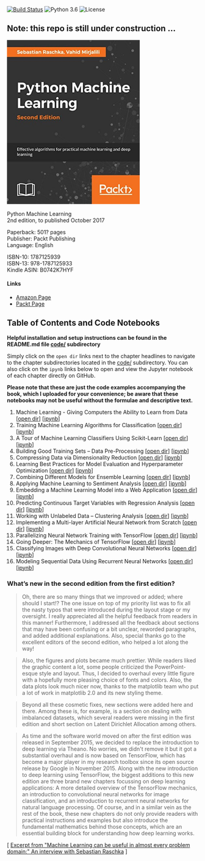 [![Build Status](https://travis-ci.com/rasbt/python-machine-learning-book-2nd-edition.svg?token=zvSsJVLJFKzB2yqaeKN1&branch=master)](https://travis-ci.com/rasbt/python-machine-learning-book-2nd-edition)
![Python 3.6](https://img.shields.io/badge/Python-3.6-blue.svg)
![License](https://img.shields.io/badge/Code%20License-MIT-blue.svg)

## Note: this repo is still under construction ...


[<img src="./images/cover_1.jpg" width="348">](https://www.amazon.com/Python-Machine-Learning-scikit-learn-TensorFlow/dp/1787125939)

Python Machine Learning  
2nd edition, to published October 2017  

Paperback: 501? pages  
Publisher: Packt Publishing  
Language: English

ISBN-10: 1787125939  
ISBN-13: 978-1787125933  
Kindle ASIN: B0742K7HYF  

#### Links

- [Amazon Page](https://www.amazon.com/Python-Machine-Learning-scikit-learn-TensorFlow/dp/1787125939)
- [Packt Page](https://www.packtpub.com/big-data-and-business-intelligence/python-machine-learning-second-edition)

## Table of Contents and Code Notebooks

**Helpful installation and setup instructions can be found in the README.md file [code/](code/) subdirectory**

Simply click on the `open dir` links next to the chapter headlines to navigate to the chapter subdirectories located in the [code/](code/) subdirectory. You can also click on the `ipynb` links below to open and view the Jupyter notebook of each chapter directly on GitHub.

**Please note that these are just the code examples accompanying the book, which I uploaded for your convenience; be aware that these notebooks may not be useful without the formulae and descriptive text.**   


1. Machine Learning - Giving Computers the Ability to Learn from Data [[open dir](./code/ch01)] [[ipynb](./code/ch01/ch01.ipynb)] 
2. Training Machine Learning Algorithms for Classification [[open dir](./code/ch02)] [[ipynb](./code/ch02/ch02.ipynb)] 
3. A Tour of Machine Learning Classifiers Using Scikit-Learn [[open dir](./code/ch03)] [[ipynb](./code/ch03/ch03.ipynb)] 
4. Building Good Training Sets – Data Pre-Processing [[open dir](./code/ch04)] [[ipynb](./code/ch04/ch04.ipynb)] 
5. Compressing Data via Dimensionality Reduction [[open dir](./code/ch05)] [[ipynb](./code/ch05/ch05.ipynb)] 
6. Learning Best Practices for Model Evaluation and Hyperparameter Optimization [[open dir](./code/ch06)] [[ipynb](./code/ch06/ch06.ipynb)]
7. Combining Different Models for Ensemble Learning [[open dir](./code/ch07)] [[ipynb](./code/ch07/ch07.ipynb)]
8. Applying Machine Learning to Sentiment Analysis [[open dir](./code/ch08)] [[ipynb](./code/ch08/ch08.ipynb)] 
9. Embedding a Machine Learning Model into a Web Application [[open dir](./code/ch09)] [[ipynb](./code/ch09/ch09.ipynb)] 
10. Predicting Continuous Target Variables with Regression Analysis [[open dir](./code/ch10)] [[ipynb](./code/ch10/ch10.ipynb)] 
11. Working with Unlabeled Data – Clustering Analysis [[open dir](./code/ch11)] [[ipynb](./code/ch11/ch11.ipynb)] 
12. Implementing a Multi-layer Artificial Neural Network from Scratch [[open dir](./code/ch12)] [[ipynb](./code/ch12/ch12.ipynb)] 
13. Parallelizing Neural Network Training with TensorFlow [[open dir](./code/ch13)] [[ipynb](./code/ch13/ch13.ipynb)] 
14. Going Deeper: The Mechanics of TensorFlow [[open dir](./code/ch14)] [[ipynb](./code/ch14/ch14.ipynb)] 
15. Classifying Images with Deep Convolutional Neural Networks [[open dir](./code/ch15)] [[ipynb](./code/ch15/ch15.ipynb)] 
16. Modeling Sequential Data Using Recurrent Neural Networks [[open dir](./code/ch16)] [[ipynb](./code/ch16/ch16.ipynb)] 

### What’s new in the second edition from the first edition?

> Oh, there are so many things that we improved or added; where should I start!? The one issue on top of my priority list was to fix all the nasty typos that were introduced during the layout stage or my oversight. I really appreciated all the helpful feedback from readers in this manner! Furthermore, I addressed all the feedback about sections that may have been confusing or a bit unclear, reworded paragraphs, and added additional explanations. Also, special thanks go to the excellent editors of the second edition, who helped a lot along the way! 

> Also, the figures and plots became much prettier. While readers liked the graphic content a lot, some people criticized the PowerPoint-esque style and layout. Thus, I decided to overhaul every little figure with a hopefully more pleasing choice of fonts and colors. Also, the data plots look much nicer now, thanks to the matplotlib team who put a lot of work in matplotlib 2.0 and its new styling theme.

> Beyond all these cosmetic fixes, new sections were added here and there. Among these is, for example, is a section on dealing with imbalanced datasets, which several readers were missing in the first edition and short section on Latent Dirichlet Allocation among others.

> As time and the software world moved on after the first edition was released in September 2015, we decided to replace the introduction to deep learning via Theano. No worries, we didn't remove it but it got a substantial overhaul and is now based on TensorFlow, which has become a major player in my research toolbox since its open source release by Google in November 2015. 
Along with the new introduction to deep learning using TensorFlow, the biggest additions to this new edition are three brand new chapters focussing on deep learning applications: A more detailed overview of the TensorFlow mechanics, an introduction to convolutional neural networks for image classification, and an introduction to recurrent neural networks for natural language processing. Of course, and in a similar vein as the rest of the book, these new chapters do not only provide readers with practical instructions and examples but also introduce the fundamental mathematics behind those concepts, which are an essential building block for understanding how deep learning works.

[ [Excerpt from "Machine Learning can be useful in almost every problem domain:" An interview with Sebastian Raschka](https://www.packtpub.com/books/content/machine-learning-useful-every-problem-domain-interview-sebastian-raschka/) ]
